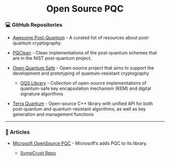 <h1 align="center">Open Source PQC</h1>

### 💻 GitHub Repositories

- [Awesome Post-Quantum](https://github.com/veorq/awesome-post-quantum) - A curated list of resources about post-quantum cryptography.

- [PQClean](https://github.com/PQClean/PQClean) - Clean implementations of the post-quantum schemes that are in the NIST post-quantum project.

- [Open Quantum Safe](https://github.com/open-quantum-safe) - Open-source project that aims to support the development and prototyping of quantum-resistant cryptography
  - [OQS Library](https://github.com/open-quantum-safe/liboqs) - Collection of open-source implementations of quantum-safe key encapsulation mechanism (KEM) and digital signature algorithms
 
- [Terra Quantum](https://github.com/terra-quantum-public/tq42-pqc-oss) - Open-source C++ library with unified API for both post-quantum and quantum-resistant algorithms, as well as key generation and management functions

---

### 📖 Articles

- [Microsoft OpenSource PQC](https://techcommunity.microsoft.com/t5/security-compliance-and-identity/microsoft-s-quantum-resistant-cryptography-is-here/ba-p/4238780?utm_source=www.thedailyqubit.com&utm_medium=newsletter&utm_campaign=the-daily-qubit&_bhlid=0788fa874fa0c9521b97fc1b015fd25775c37f39) - Microsoft’s adds PQC to its library.

  - [SympCrypt Repo](https://github.com/microsoft/SymCrypt)
